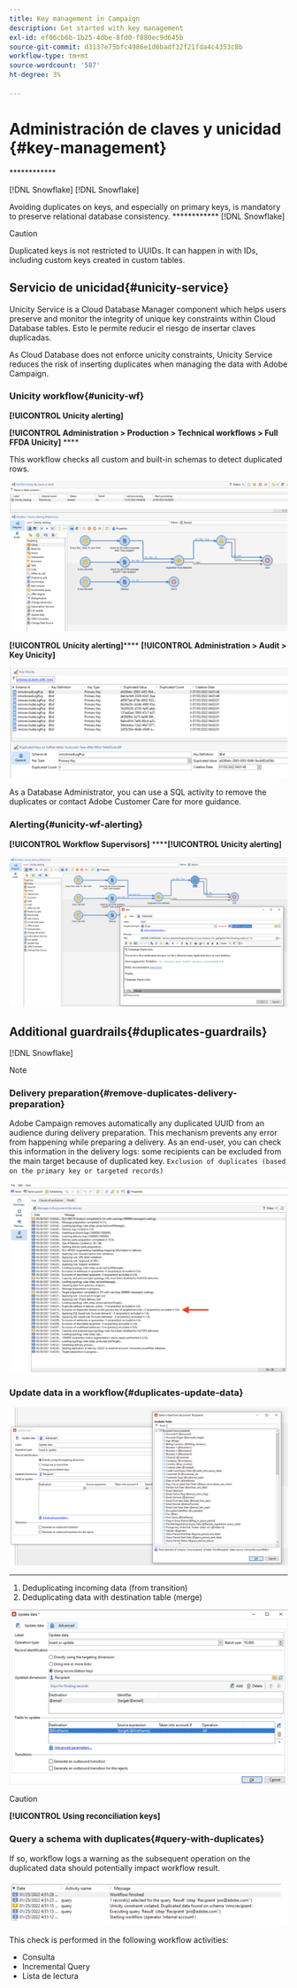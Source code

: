 ```yaml
---
title: Key management in Campaign
description: Get started with key management
exl-id: ef06cb6b-1b25-4dbe-8fd0-f880ec9d645b
source-git-commit: d3137e75bfc4986e1d6badf32f21fda4c4353c8b
workflow-type: tm+mt
source-wordcount: '587'
ht-degree: 3%

---
```


# Administración de claves y unicidad {#key-management}

[](enterprise-deployment.md) ************

[!DNL Snowflake] [!DNL Snowflake]

Avoiding duplicates on keys, and especially on primary keys, is mandatory to preserve relational database consistency. ************ [!DNL Snowflake]


>[!CAUTION]
>
>Duplicated keys is not restricted to UUIDs. It can happen in with IDs, including custom keys created in custom tables.


## Servicio de unicidad{#unicity-service}

Unicity Service is a Cloud Database Manager component which helps users preserve and monitor the integrity of unique key constraints within Cloud Database tables. Esto le permite reducir el riesgo de insertar claves duplicadas.

As Cloud Database does not enforce unicity constraints, Unicity Service reduces the risk of inserting duplicates when managing the data with Adobe Campaign.

### Unicity workflow{#unicity-wf}

**[!UICONTROL Unicity alerting]**

**[!UICONTROL Administration > Production > Technical workflows > Full FFDA Unicity]** ****

This workflow checks all custom and built-in schemas to detect duplicated rows.

![](assets/unicity-alerting-wf.png)

**[!UICONTROL Unicity alerting]****** **[!UICONTROL Administration > Audit > Key Unicity]**

![](assets/unicity-table.png)

As a Database Administrator, you can use a SQL activity to remove the duplicates or contact Adobe Customer Care for more guidance.

### Alerting{#unicity-wf-alerting}

**[!UICONTROL Workflow Supervisors]** ******[!UICONTROL Unicity alerting]**

![](assets/wf-alert-activity.png)


## Additional guardrails{#duplicates-guardrails}

[!DNL Snowflake]

>[!NOTE]
>
>[](../start/compatibility-matrix.md#how-to-check-your-campaign-version-and-buildversion)

### Delivery preparation{#remove-duplicates-delivery-preparation}

Adobe Campaign removes automatically any duplicated UUID from an audience during delivery preparation. This mechanism prevents any error from happening while preparing a delivery. As an end-user, you can check this information in the delivery logs: some recipients can be excluded from the main target because of duplicated key. `Exclusion of duplicates (based on the primary key or targeted records)`

![](assets/exclusion-duplicates-log.png)

### Update data in a workflow{#duplicates-update-data}

[](enterprise-deployment.md)

![](assets/update-data-no-internal-key.png)

****

1. Deduplicating incoming data (from transition)
1. Deduplicating data with destination table (merge)


![](assets/update-data-deduplicate.png)

>[!CAUTION]
>
>**[!UICONTROL Using reconciliation keys]**


### Query a schema with duplicates{#query-with-duplicates}

[](#unicity-wf) If so, workflow logs a warning as the subsequent operation on the duplicated data should potentially impact workflow result.

![](assets/query-with-duplicates.png)

This check is performed in the following workflow activities:

* Consulta
* Incremental Query
* Lista de lectura